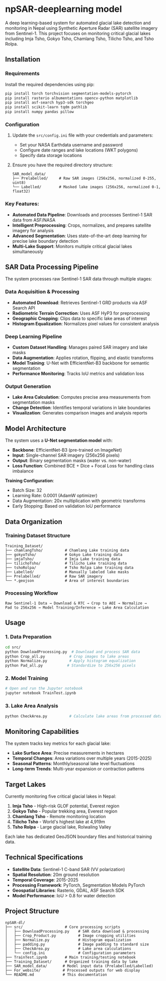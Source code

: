# npSAR-deeplearning model

A deep learning-based system for automated glacial lake detection and monitoring in Nepal using Synthetic Aperture Radar (SAR) satellite imagery from Sentinel-1. This project focuses on monitoring critical glacial lakes including Imja Tsho, Gokyo Tsho, Chamlang Tsho, Tilicho Tsho, and Tsho Rolpa.
## Installation

### Requirements

Install the required dependencies using pip:

```bash
pip install torch torchvision segmentation-models-pytorch
pip install rasterio albumentations opencv-python matplotlib
pip install asf-search hyp3-sdk torchgeo
pip install scikit-learn tqdm pathlib
pip install numpy pandas pillow
```

### Configuration

1. Update the `src/config.ini` file with your credentials and parameters:
   - Set your NASA Earthdata username and password
   - Configure date ranges and lake locations (WKT polygons)
   - Specify data storage locations

2. Ensure you have the required directory structure:
   ```
   SAR_model_data/
   ├── Prelabelled/     # Raw SAR images (256x256, normalized 0-255, uint8)
   └── Labelled/        # Masked lake images (256x256, normalized 0-1, float32)
   ```

### Key Features:

- **Automated Data Pipeline**: Downloads and processes Sentinel-1 SAR data from ASF/NASA
- **Intelligent Preprocessing**: Crops, normalizes, and prepares satellite imagery for analysis
- **Advanced Segmentation**: Uses state-of-the-art deep learning for precise lake boundary detection
- **Multi-Lake Support**: Monitors multiple critical glacial lakes simultaneously

## SAR Data Processing Pipeline

The system processes raw Sentinel-1 SAR data through multiple stages:

### Data Acquisition & Processing
- **Automated Download**: Retrieves Sentinel-1 GRD products via ASF Search API
- **Radiometric Terrain Correction**: Uses ASF HyP3 for preprocessing
- **Geographic Cropping**: Clips data to specific lake areas of interest
- **Histogram Equalization**: Normalizes pixel values for consistent analysis

### Deep Learning Pipeline
- **Custom Dataset Handling**: Manages paired SAR imagery and lake masks
- **Data Augmentation**: Applies rotation, flipping, and elastic transforms
- **Model Training**: U-Net with EfficientNet-B3 backbone for semantic segmentation
- **Performance Monitoring**: Tracks IoU metrics and validation loss

### Output Generation
- **Lake Area Calculation**: Computes precise area measurements from segmentation masks
- **Change Detection**: Identifies temporal variations in lake boundaries  
- **Visualization**: Generates comparison images and analysis reports

## Model Architecture

The system uses a **U-Net segmentation model** with:
- **Backbone**: EfficientNet-B3 (pre-trained on ImageNet)
- **Input**: Single-channel SAR imagery (256x256 pixels)
- **Output**: Binary segmentation masks (water vs. non-water)
- **Loss Function**: Combined BCE + Dice + Focal Loss for handling class imbalance

**Training Configuration**:
- Batch Size: 32
- Learning Rate: 0.0001 (AdamW optimizer)
- Data Augmentation: 20x multiplication with geometric transforms
- Early Stopping: Based on validation IoU performance

## Data Organization

### Training Dataset Structure
```
Training_Dataset/
├── chamlangTsho/          # Chamlang Lake training data
├── gokyoTsho/             # Gokyo Lake training data  
├── imjaTsho/              # Imja Lake training data
├── tilichoTsho/           # Tilicho Lake training data
├── tshoRolpa/             # Tsho Rolpa Lake training data
├── Labelled/              # Manually labeled lake masks
├── Prelabelled/           # Raw SAR imagery
└── *.geojson              # Area of interest boundaries
```

### Processing Workflow
```
Raw Sentinel-1 Data → Download & RTC → Crop to AOI → Normalize → 
Pad to 256x256 → Model Training/Inference → Lake Area Calculation
```

## Usage

### 1. Data Preparation
```bash
cd src/
python DownloadProcessing.py  # Download and process SAR data
python Crop_all.py           # Crop images to lake areas
python Normalize.py          # Apply histogram equalization
python Pad_all.py           # Standardize to 256x256 pixels
```

### 2. Model Training
```bash
# Open and run the Jupyter notebook
jupyter notebook TrainTest.ipynb
```

### 3. Lake Area Analysis
```bash
python CheckArea.py          # Calculate lake areas from processed data
```

## Monitoring Capabilities

The system tracks key metrics for each glacial lake:
- **Lake Surface Area**: Precise measurements in hectares
- **Temporal Changes**: Area variations over multiple years (2015-2025)
- **Seasonal Patterns**: Monthly/seasonal lake level fluctuations
- **Long-term Trends**: Multi-year expansion or contraction patterns

## Target Lakes

Currently monitoring five critical glacial lakes in Nepal:

1. **Imja Tsho** - High-risk GLOF potential, Everest region
2. **Gokyo Tsho** - Popular trekking area, Everest region  
3. **Chamlang Tsho** - Remote monitoring location
4. **Tilicho Tsho** - World's highest lake at 4,919m
5. **Tsho Rolpa** - Large glacial lake, Rolwaling Valley

Each lake has dedicated GeoJSON boundary files and historical training data.

## Technical Specifications

- **Satellite Data**: Sentinel-1 C-band SAR (VV polarization)
- **Spatial Resolution**: 20m ground resolution
- **Temporal Coverage**: 2015-2025
- **Processing Framework**: PyTorch, Segmentation Models PyTorch
- **Geospatial Libraries**: Rasterio, GDAL, ASF Search SDK
- **Model Performance**: IoU > 0.8 for water detection

## Project Structure

```
npSAR-dl/
├── src/                   # Core processing scripts
│   ├── DownloadProcessing.py    # SAR data download & processing
│   ├── Crop_Product.py          # Image cropping utilities
│   ├── Normalize.py             # Histogram equalization
│   ├── padding.py               # Image padding to standard size
│   ├── CheckArea.py             # Lake area calculations
│   └── config.ini               # Configuration parameters
├── TrainTest.ipynb        # Main training/testing notebook
├── Training_Dataset/      # Organized training data by lake
├── SAR_model_data/       # Model input data (Prelabelled/Labelled)
├── For_website/          # Processed outputs for web display
└── README.md             # This documentation
```

